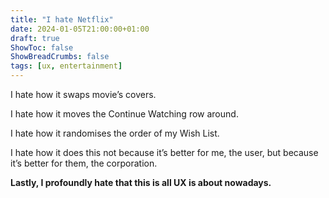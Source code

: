 ```yaml
---
title: "I hate Netflix"
date: 2024-01-05T21:00:00+01:00
draft: true
ShowToc: false
ShowBreadCrumbs: false
tags: [ux, entertainment]
---
```


I hate how it swaps movie’s covers.

I hate how it moves the Continue Watching row around.

I hate how it randomises the order of my Wish List.

I hate how it does this not because it’s better for me, the user, but because it’s better for them, the corporation. 

**Lastly, I profoundly hate that this is all UX is about nowadays.**
